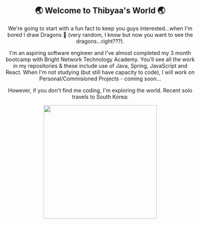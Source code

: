 <h2 align="center"> 🌏 Welcome to Thibyaa's World 🌏 </h2>

<p align="center"> We're going to start with a fun fact to keep you guys interested...when I'm bored I draw Dragons 🐉 (very random, I know but now you want to see the dragons...right???).

<p align="center"> I'm an aspiring software engineer and I've almost completed my 3 month bootcamp with Bright Network Technology Academy. You'll see all the work in my repositories & these include use of Java, Spring, JavaScript and React. When I'm not studying (but still have capacity to code), I will work on Personal/Commisioned Projects - coming soon...

<p align="center"> However, if you don't find me coding, I'm exploring the world. Recent solo travels to South Korea:
<p align="center"> <img src="https://github.com/thibyaa/thibyaa/assets/105393816/5c19a2ea-6702-4d49-9350-9c449e5b7b2a" width=300px/>

<!--  
![Anurag's GitHub stats](https://github-readme-stats.vercel.app/api?username=thibyaa&show_icons=true&theme=omni&count_private=true)
[![Top Langs](https://github-readme-stats.vercel.app/api/top-langs/?username=thibyaa&layout=compact)](https://github.com/anuraghazra/github-readme-stats) 
-->
